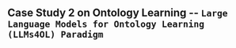 ## Case Study 2 on Ontology Learning  -- `Large Language Models for Ontology Learning (LLMs4OL) Paradigm`
